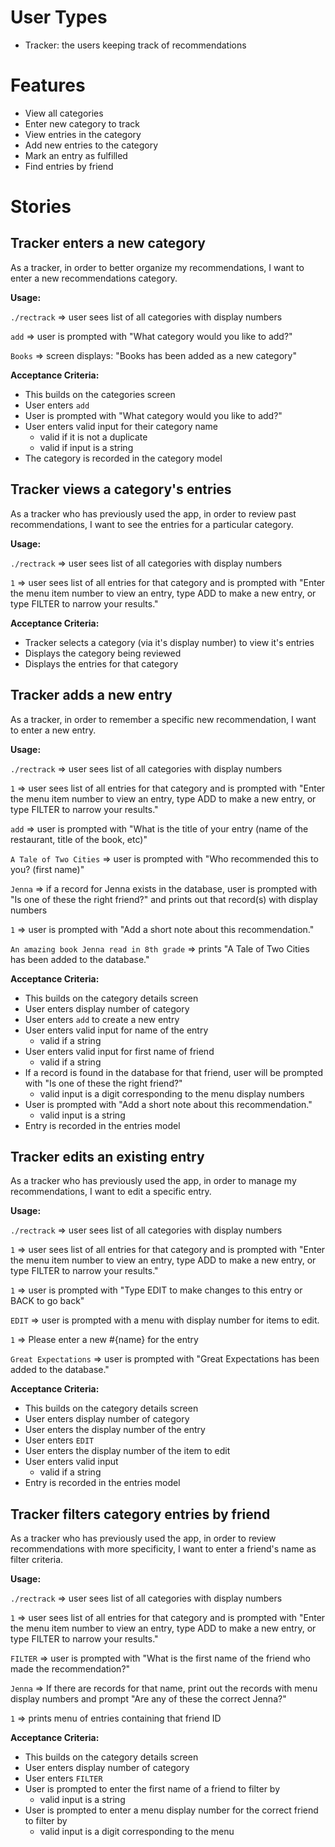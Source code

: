 # User Types
* Tracker: the users keeping track of recommendations

# Features
* View all categories
* Enter new category to track
* View entries in the category
* Add new entries to the category
* Mark an entry as fulfilled
* Find entries by friend

# Stories

## Tracker enters a new category

As a tracker,
in order to better organize my recommendations,
I want to enter a new recommendations category.

**Usage:**

`./rectrack` => user sees list of all categories with display numbers

`add` => user is prompted with "What category would you like to add?"

`Books` => screen displays: "Books has been added as a new category"

**Acceptance Criteria:**
* This builds on the categories screen
* User enters `add`
* User is prompted with "What category would you like to add?"
* User enters valid input for their category name
  * valid if it is not a duplicate
  * valid if input is a string
* The category is recorded in the category model

## Tracker views a category's entries

As a tracker who has previously used the app,
in order to review past recommendations,
I want to see the entries for a particular category.

**Usage:**

`./rectrack` => user sees list of all categories with display numbers

`1` => user sees list of all entries for that category and is prompted with "Enter the menu item number to view an entry, type ADD to make a new entry, or type FILTER to narrow your results."

**Acceptance Criteria:**
* Tracker selects a category (via it's display number) to view it's entries
* Displays the category being reviewed
* Displays the entries for that category

## Tracker adds a new entry

As a tracker,
in order to remember a specific new recommendation,
I want to enter a new entry.

**Usage:**

`./rectrack` => user sees list of all categories with display numbers

`1` => user sees list of all entries for that category and is prompted with "Enter the menu item number to view an entry, type ADD to make a new entry, or type FILTER to narrow your results."

`add` => user is prompted with "What is the title of your entry (name of the restaurant, title of the book, etc)"

`A Tale of Two Cities` => user is prompted with "Who recommended this to you? (first name)"

`Jenna` => if a record for Jenna exists in the database, user is prompted with "Is one of these the right friend?" and prints out that record(s) with display numbers

`1` => user is prompted with "Add a short note about this recommendation."

`An amazing book Jenna read in 8th grade` => prints "A Tale of Two Cities has been added to the database."

**Acceptance Criteria:**
* This builds on the category details screen
* User enters display number of category
* User enters `add` to create a new entry
* User enters valid input for name of the entry
  * valid if a string
* User enters valid input for first name of friend
   * valid if a string
* If a record is found in the database for that friend, user will be prompted with "Is one of these the right friend?"
  * valid input is a digit corresponding to the menu display numbers
* User is prompted with "Add a short note about this recommendation."
  * valid input is a string
* Entry is recorded in the entries model

## Tracker edits an existing entry

As a tracker who has previously used the app,
in order to manage my recommendations,
I want to edit a specific entry.

**Usage:**

`./rectrack` => user sees list of all categories with display numbers

`1` => user sees list of all entries for that category and is prompted with "Enter the menu item number to view an entry, type ADD to make a new entry, or type FILTER to narrow your results."

`1` => user is prompted with "Type EDIT to make changes to this entry or BACK to go back"

`EDIT` => user is prompted with a menu with display number for items to edit.

`1` => Please enter a new #{name} for the entry

`Great Expectations` => user is prompted with "Great Expectations has been added to the database."

**Acceptance Criteria:**
* This builds on the category details screen
* User enters display number of category
* User enters the display number of the entry
* User enters `EDIT`
* User enters the display number of the item to edit
* User enters valid input
   * valid if a string
* Entry is recorded in the entries model

## Tracker filters category entries by friend

As a tracker who has previously used the app,
in order to review recommendations with more specificity,
I want to enter a friend's name as filter criteria.

**Usage:**

`./rectrack` => user sees list of all categories with display numbers

`1` => user sees list of all entries for that category and is prompted with "Enter the menu item number to view an entry, type ADD to make a new entry, or type FILTER to narrow your results."

`FILTER` => user is prompted with "What is the first name of the friend who made the recommendation?"

`Jenna` => If there are records for that name, print out the records with menu display numbers and prompt "Are any of these the correct Jenna?"

`1` => prints menu of entries containing that friend ID

**Acceptance Criteria:**
* This builds on the category details screen
* User enters display number of category
* User enters `FILTER`
* User is prompted to enter the first name of a friend to filter by
  * valid input is a string
* User is prompted to enter a menu display number for the correct friend to filter by
  * valid input is a digit corresponding to the menu
